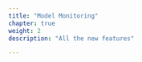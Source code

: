 ```yaml
---
title: "Model Monitoring"
chapter: true
weight: 2
description: "All the new features"

---
```







